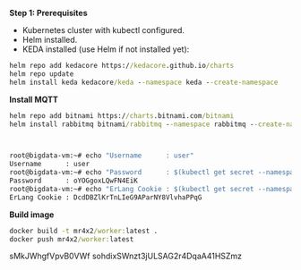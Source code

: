 **Step 1: Prerequisites**
- Kubernetes cluster with kubectl configured.
- Helm installed.
- KEDA installed (use Helm if not installed yet):

```cmd
helm repo add kedacore https://kedacore.github.io/charts
helm repo update
helm install keda kedacore/keda --namespace keda --create-namespace
```

**Install MQTT**

```cmd
helm repo add bitnami https://charts.bitnami.com/bitnami
helm install rabbitmq bitnami/rabbitmq --namespace rabbitmq --create-namespace



root@bigdata-vm:~# echo "Username      : user"
Username      : user
root@bigdata-vm:~# echo "Password      : $(kubectl get secret --namespace rabbitmq rabbitmq -o jsonpath="{.data.rabbitmq-password}" | base64 -d)"
Password      : oYOGgoxLQwFN4EiK
root@bigdata-vm:~# echo "ErLang Cookie : $(kubectl get secret --namespace rabbitmq rabbitmq -o jsonpath="{.data.rabbitmq-erlang-cookie}" | base64 -d)"
ErLang Cookie : DcdDBZlKrTnLIeG9AParNY8VlvhaPPqG

```


**Build image**

```cmd
docker build -t mr4x2/worker:latest .
docker push mr4x2/worker:latest
```
sMkJWhgfVpvB0VWf
sohdixSWnzt3jULSAG2r4DqaA41HSZmz

